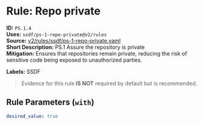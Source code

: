 # Rule: Repo private  
**ID:** `PS.1.4`  
**Uses:** `ssdf/ps-1-repo-private@v2/rules`  
**Source:** [v2/rules/ssdf/ps-1-repo-private.yaml](https://github.com/scribe-public/sample-policies/v2/rules/ssdf/ps-1-repo-private.yaml)  
**Short Description:** PS.1 Assure the repository is private  
**Mitigation:** Ensures that repositories remain private, reducing the risk of sensitive code being exposed to unauthorized parties.
  
**Labels:** SSDF  
> Evidence for this rule **IS NOT** required by default but is recommended.


## Rule Parameters (`with`)  
```yaml
desired_value: true
```


